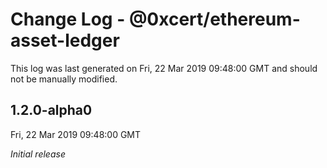 # Change Log - @0xcert/ethereum-asset-ledger

This log was last generated on Fri, 22 Mar 2019 09:48:00 GMT and should not be manually modified.

## 1.2.0-alpha0
Fri, 22 Mar 2019 09:48:00 GMT

*Initial release*

